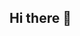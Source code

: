 ## Hi there 👋

<!--
**invitationathome/Invitationathome** is a ✨ _special_ ✨ repository because its `README.md` (this file) appears on your GitHub profile.

Here are some ideas to get you started:

- 🔭 I’m currently working on your safety to avoid ongoing accidents by physically inviting.
- 🌱 I’m currently learning to add more facilities to it.
- 👯 I’m looking to collaborate on ...
- 🤔 I’m looking for help with ...
- 💬 Ask me about ...
- 📫 How to reach me: ...
- 😄 Pronouns: ...
- ⚡ Fun fact: कन्यादान option will also be here.
-->
